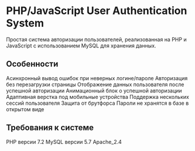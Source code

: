 # PHP/JavaScript User Authentication System
Простая система авторизации пользователей, реализованная на PHP и JavaScript с использованием MySQL для хранения данных.

## Особенности
Асинхронный вывод ошибок при неверных логине/пароле
Авторизация без перезагрузки страницы
Отображение данных пользователя после успешной авторизации
Анимационный блок о успешной авторизации
Адаптивная верстка под мобильные устройства
Поддержка нескольких сессий пользователя
Защита от брутфорса
Пароли не хранятся в базе в открытом виде

## Требования к системе
PHP версии 7.2
MySQL версии 5.7
Apache_2.4